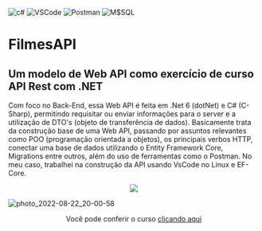 ![c#](https://img.shields.io/badge/C%23-239120?style=for-the-badge&logo=c-sharp&logoColor=white)
![VSCode](https://img.shields.io/badge/VSCode-050038?style=for-the-badge&logo=visualstudiocode&logoColor=white)
![Postman](https://img.shields.io/badge/Postman-F75B00?style=for-the-badge&logo=postman&logoColor=white)
![M$SQL](https://img.shields.io/badge/SQL-328BEC?style=for-the-badge&logo=microsoftsqlserver&logoColor=white)
# FilmesAPI

## Um modelo de Web API como exercício de curso API Rest com .NET

Com foco no Back-End, essa Web API é feita em .Net 6 (dotNet) e C# (C-Sharp), permitindo requisitar ou enviar informações para o server e a utilização de DTO's (objeto de transferência de dados). Basicamente trata da construção base de uma Web API, passando por assuntos relevantes como POO (programação orientada a objetos), os principais verbos HTTP, conectar uma base de dados utilizando o Entity Framework Core, Migrations entre outros, além do uso de ferramentas como o Postman. No meu caso, trabalhei na construção da API usando VsCode no Linux e EF-Core.

<div align="center">
<img src="https://user-images.githubusercontent.com/83375136/213885531-82af0f3d-a136-44c4-a5f6-8e980b8c0b45.png"/>
</div>



![photo_2022-08-22_20-00-58](https://user-images.githubusercontent.com/83375136/197611722-24a190ff-81fc-4cad-abd2-25ad9ea79bc6.jpg)
<div align="center">
Você pode conferir o curso <a href="https://cursos.alura.com.br/course/api-rest-net-5-operacoes-verbos-http">clicando aqui</a>
</div>
